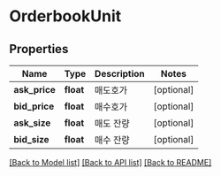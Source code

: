 # OrderbookUnit

## Properties
Name | Type | Description | Notes
------------ | ------------- | ------------- | -------------
**ask_price** | **float** | 매도호가 | [optional] 
**bid_price** | **float** | 매수호가 | [optional] 
**ask_size** | **float** | 매도 잔량 | [optional] 
**bid_size** | **float** | 매수 잔량 | [optional] 

[[Back to Model list]](../README.md#documentation-for-models) [[Back to API list]](../README.md#documentation-for-api-endpoints) [[Back to README]](../README.md)


